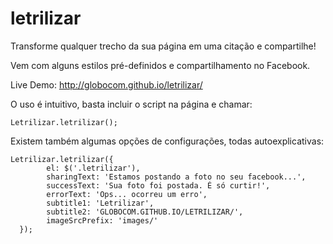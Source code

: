 letrilizar
==========

Transforme qualquer trecho da sua página em uma citação e compartilhe!

Vem com alguns estilos pré-definidos e compartilhamento no Facebook.


Live Demo: http://globocom.github.io/letrilizar/


O uso é intuitivo, basta incluir o script na página e chamar:

```
Letrilizar.letrilizar();
```

Existem também algumas opções de configurações, todas autoexplicativas:

```
Letrilizar.letrilizar({
        el: $('.letrilizar'),
        sharingText: 'Estamos postando a foto no seu facebook...',
        successText: 'Sua foto foi postada. É só curtir!',
        errorText: 'Ops... ocorreu um erro',
        subtitle1: 'Letrilizar',
        subtitle2: 'GLOBOCOM.GITHUB.IO/LETRILIZAR/',
        imageSrcPrefix: 'images/'
  });
```

